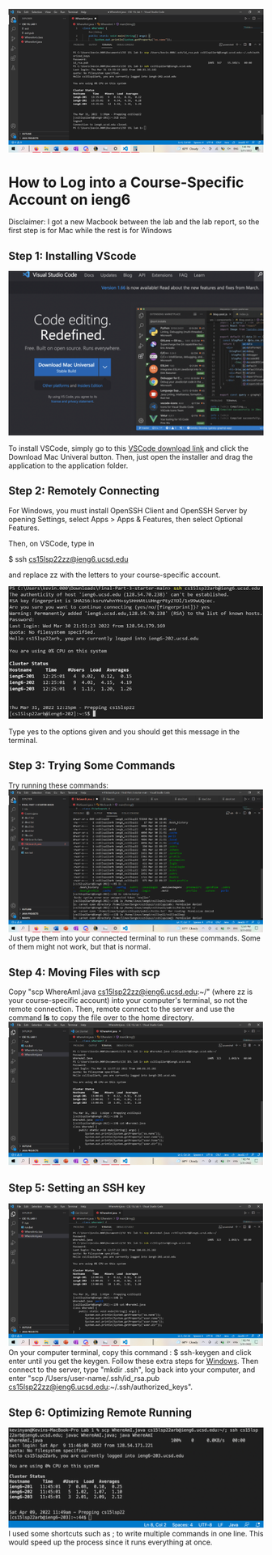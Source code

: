 ![Image](screenshot.png)
# How to Log into a Course-Specific Account on ieng6
Disclaimer: I got a new Macbook between the lab and the lab report, so the first step is for Mac while the rest is for Windows
## Step 1: Installing VScode 
![Image](VSCode.png) 

To install VSCode, simply go to this [VSCode download link](https://code.visualstudio.com/) and click the Download Mac Univeral button. Then, just open the installer and drag the application to the application folder. 

## Step 2: Remotely Connecting

For Windows, you must install OpenSSH Client and OpenSSH Server by opening Settings, select Apps > Apps & Features, then select Optional Features. 

Then, on VSCode, type in 

$ ssh cs15lsp22zz@ieng6.ucsd.edu

and replace zz with the letters to your course-specific account.

![Image](RemoteConnecting.png) 

Type yes to the options given and you should get this message in the terminal. 

## Step 3: Trying Some Commands

Try running these commands:
![Image](Runcommand.png)
Just type them into your connected terminal to run these commands. Some of them might not work, but that is normal.

## Step 4: Moving Files with scp

Copy "scp WhereAmI.java cs15lsp22zz@ieng6.ucsd.edu:~/" (where zz is your course-specific account) into your computer's terminal, so not the remote connection. Then, remote connect to the server and use the command **ls** to copy the file over to the home directory. 
![Image](movingscp.png)

## Step 5: Setting an SSH key

![Image](movingscp.png)
On your computer terminal, copy this command : $ ssh-keygen and click enter until you get the keygen. Follow these extra steps for [Windows](https://docs.microsoft.com/en-us/windows-server/administration/openssh/openssh_keymanagement#user-key-generation).
Then connect to the server, type "mkdir .ssh", log back into your computer, and enter "scp /Users/user-name/.ssh/id_rsa.pub
cs15lsp22zz@ieng6.ucsd.edu:~/.ssh/authorized_keys".

## Step 6: Optimizing Remote Running
![Image](Step7.png)
I used some shortcuts such as ; to write multiple commands in one line. This would speed up the process since it runs everything at once. 